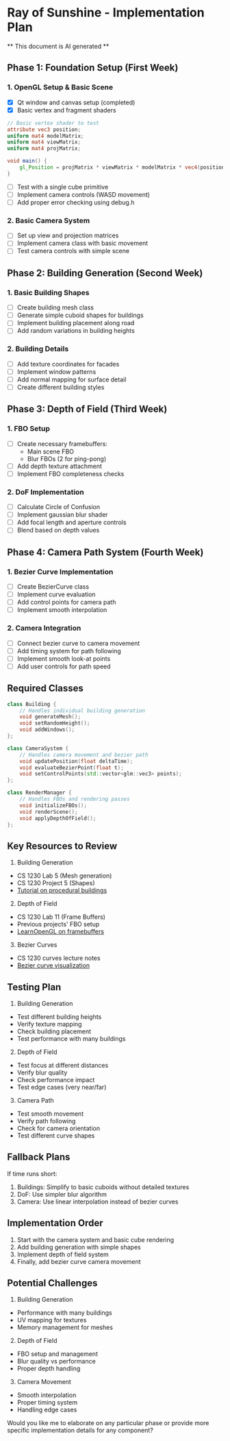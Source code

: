 # Ray of Sunshine - Implementation Plan

** This document is AI generated **

## Phase 1: Foundation Setup (First Week)
### 1. OpenGL Setup & Basic Scene
- [x] Qt window and canvas setup (completed)
- [x] Basic vertex and fragment shaders
```glsl
// Basic vertex shader to test
attribute vec3 position;
uniform mat4 modelMatrix;
uniform mat4 viewMatrix;
uniform mat4 projMatrix;

void main() {
    gl_Position = projMatrix * viewMatrix * modelMatrix * vec4(position, 1.0);
}
```
- [ ] Test with a single cube primitive
- [ ] Implement camera controls (WASD movement)
- [ ] Add proper error checking using debug.h

### 2. Basic Camera System
- [ ] Set up view and projection matrices
- [ ] Implement camera class with basic movement
- [ ] Test camera controls with simple scene

## Phase 2: Building Generation (Second Week)
### 1. Basic Building Shapes
- [ ] Create building mesh class
- [ ] Generate simple cuboid shapes for buildings
- [ ] Implement building placement along road
- [ ] Add random variations in building heights

### 2. Building Details
- [ ] Add texture coordinates for facades
- [ ] Implement window patterns
- [ ] Add normal mapping for surface detail
- [ ] Create different building styles

## Phase 3: Depth of Field (Third Week)
### 1. FBO Setup
- [ ] Create necessary framebuffers:
  - Main scene FBO
  - Blur FBOs (2 for ping-pong)
- [ ] Add depth texture attachment
- [ ] Implement FBO completeness checks

### 2. DoF Implementation
- [ ] Calculate Circle of Confusion
- [ ] Implement gaussian blur shader
- [ ] Add focal length and aperture controls
- [ ] Blend based on depth values

## Phase 4: Camera Path System (Fourth Week)
### 1. Bezier Curve Implementation
- [ ] Create BezierCurve class
- [ ] Implement curve evaluation
- [ ] Add control points for camera path
- [ ] Implement smooth interpolation

### 2. Camera Integration
- [ ] Connect bezier curve to camera movement
- [ ] Add timing system for path following
- [ ] Implement smooth look-at points
- [ ] Add user controls for path speed

## Required Classes

```cpp
class Building {
    // Handles individual building generation
    void generateMesh();
    void setRandomHeight();
    void addWindows();
};

class CameraSystem {
    // Handles camera movement and bezier path
    void updatePosition(float deltaTime);
    void evaluateBezierPoint(float t);
    void setControlPoints(std::vector<glm::vec3> points);
};

class RenderManager {
    // Handles FBOs and rendering passes
    void initializeFBOs();
    void renderScene();
    void applyDepthOfField();
};
```

## Key Resources to Review
1. Building Generation
- CS 1230 Lab 5 (Mesh generation)
- CS 1230 Project 5 (Shapes)
- [Tutorial on procedural buildings](https://learnopengl.com/Guest-Articles/2022/Procedural-Buildings)

2. Depth of Field
- CS 1230 Lab 11 (Frame Buffers)
- Previous projects' FBO setup
- [LearnOpenGL on framebuffers](https://learnopengl.com/Advanced-OpenGL/Framebuffers)

3. Bezier Curves
- CS 1230 curves lecture notes
- [Bezier curve visualization](https://pomax.github.io/bezierinfo/)

## Testing Plan
1. Building Generation
- Test different building heights
- Verify texture mapping
- Check building placement
- Test performance with many buildings

2. Depth of Field
- Test focus at different distances
- Verify blur quality
- Check performance impact
- Test edge cases (very near/far)

3. Camera Path
- Test smooth movement
- Verify path following
- Check for camera orientation
- Test different curve shapes

## Fallback Plans
If time runs short:
1. Buildings: Simplify to basic cuboids without detailed textures
2. DoF: Use simpler blur algorithm
3. Camera: Use linear interpolation instead of bezier curves

## Implementation Order
1. Start with the camera system and basic cube rendering
2. Add building generation with simple shapes
3. Implement depth of field system
4. Finally, add bezier curve camera movement

## Potential Challenges
1. Building Generation
- Performance with many buildings
- UV mapping for textures
- Memory management for meshes

2. Depth of Field
- FBO setup and management
- Blur quality vs performance
- Proper depth handling

3. Camera Movement
- Smooth interpolation
- Proper timing system
- Handling edge cases

Would you like me to elaborate on any particular phase or provide more specific implementation details for any component?
